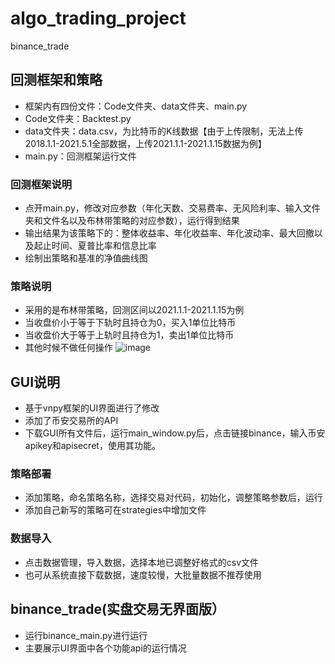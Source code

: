 # algo_trading_project
binance_trade
## 回测框架和策略

+ 框架内有四份文件：Code文件夹、data文件夹、main.py
+ Code文件夹：Backtest.py
+ data文件夹：data.csv，为比特币的K线数据【由于上传限制，无法上传2018.1.1-2021.5.1全部数据，上传2021.1.1-2021.1.15数据为例】
+ main.py：回测框架运行文件

### 回测框架说明

+ 点开main.py，修改对应参数（年化天数、交易费率、无风险利率、输入文件夹和文件名以及布林带策略的对应参数），运行得到结果
+ 输出结果为该策略下的：整体收益率、年化收益率、年化波动率、最大回撤以及起止时间、夏普比率和信息比率
+ 绘制出策略和基准的净值曲线图

### 策略说明

+ 采用的是布林带策略，回测区间以2021.1.1-2021.1.15为例
+ 当收盘价小于等于下轨时且持仓为0，买入1单位比特币
+ 当收盘价大于等于上轨时且持仓为1，卖出1单位比特币
+ 其他时候不做任何操作
![image](https://user-images.githubusercontent.com/80995891/117527872-bac72000-b001-11eb-93b0-0d81b0297367.png)

## GUI说明

+ 基于vnpy框架的UI界面进行了修改
+ 添加了币安交易所的API
+ 下载GUI所有文件后，运行main_window.py后，点击链接binance，输入币安apikey和apisecret，使用其功能。

### 策略部署

+ 添加策略，命名策略名称，选择交易对代码，初始化，调整策略参数后，运行
+ 添加自己新写的策略可在strategies中增加文件

### 数据导入

+ 点击数据管理，导入数据，选择本地已调整好格式的csv文件
+ 也可从系统直接下载数据，速度较慢，大批量数据不推荐使用

## binance_trade(实盘交易无界面版）

+ 运行binance_main.py进行运行
+ 主要展示UI界面中各个功能api的运行情况

